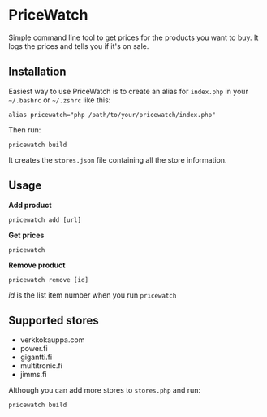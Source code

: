 # PriceWatch

Simple command line tool to get prices for the products you want to buy. It logs the prices and tells you if it's on sale.

## Installation

Easiest way to use PriceWatch is to create an alias for ```index.php``` in your ```~/.bashrc``` or ```~/.zshrc``` like this:

```shell
alias pricewatch="php /path/to/your/pricewatch/index.php"
```

Then run:

```shell
pricewatch build
```

It creates the ```stores.json``` file containing all the store information.

## Usage

**Add product**

```shell
pricewatch add [url]
```

**Get prices**

```shell
pricewatch
```

**Remove product**

```shell
pricewatch remove [id]
```

*id* is the list item number when you run ```pricewatch```

## Supported stores

- verkkokauppa.com
- power.fi
- gigantti.fi
- multitronic.fi
- jimms.fi

Although you can add more stores to ```stores.php``` and run:

```shell
pricewatch build
```

